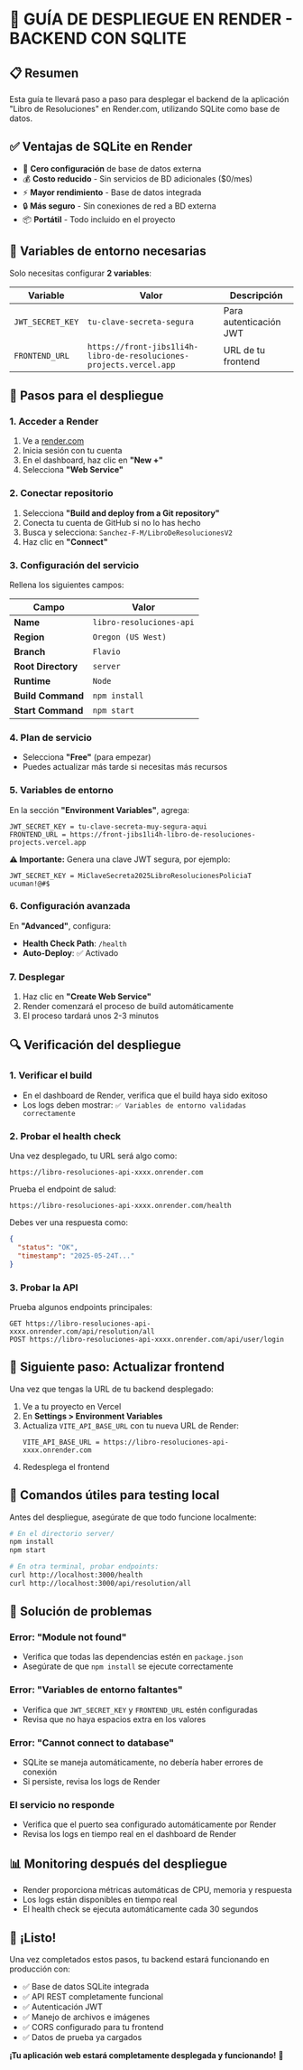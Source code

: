 # 🚀 GUÍA DE DESPLIEGUE EN RENDER - BACKEND CON SQLITE

## 📋 Resumen
Esta guía te llevará paso a paso para desplegar el backend de la aplicación "Libro de Resoluciones" en Render.com, utilizando SQLite como base de datos.

## ✅ Ventajas de SQLite en Render
- 🎯 **Cero configuración** de base de datos externa
- 💰 **Costo reducido** - Sin servicios de BD adicionales ($0/mes)
- ⚡ **Mayor rendimiento** - Base de datos integrada
- 🔒 **Más seguro** - Sin conexiones de red a BD externa
- 📦 **Portátil** - Todo incluido en el proyecto

## 🔧 Variables de entorno necesarias
Solo necesitas configurar **2 variables**:

| Variable | Valor | Descripción |
|----------|--------|-------------|
| `JWT_SECRET_KEY` | `tu-clave-secreta-segura` | Para autenticación JWT |
| `FRONTEND_URL` | `https://front-jibs1li4h-libro-de-resoluciones-projects.vercel.app` | URL de tu frontend |

## 📝 Pasos para el despliegue

### 1. Acceder a Render
1. Ve a [render.com](https://render.com)
2. Inicia sesión con tu cuenta
3. En el dashboard, haz clic en **"New +"**
4. Selecciona **"Web Service"**

### 2. Conectar repositorio
1. Selecciona **"Build and deploy from a Git repository"**
2. Conecta tu cuenta de GitHub si no lo has hecho
3. Busca y selecciona: `Sanchez-F-M/LibroDeResolucionesV2`
4. Haz clic en **"Connect"**

### 3. Configuración del servicio
Rellena los siguientes campos:

| Campo | Valor |
|-------|--------|
| **Name** | `libro-resoluciones-api` |
| **Region** | `Oregon (US West)` |
| **Branch** | `Flavio` |
| **Root Directory** | `server` |
| **Runtime** | `Node` |
| **Build Command** | `npm install` |
| **Start Command** | `npm start` |

### 4. Plan de servicio
- Selecciona **"Free"** (para empezar)
- Puedes actualizar más tarde si necesitas más recursos

### 5. Variables de entorno
En la sección **"Environment Variables"**, agrega:

```
JWT_SECRET_KEY = tu-clave-secreta-muy-segura-aqui
FRONTEND_URL = https://front-jibs1li4h-libro-de-resoluciones-projects.vercel.app
```

**⚠️ Importante:** Genera una clave JWT segura, por ejemplo:
```
JWT_SECRET_KEY = MiClaveSecreta2025LibroResolucionesPoliciaT ucuman!@#$
```

### 6. Configuración avanzada
En **"Advanced"**, configura:
- **Health Check Path**: `/health`
- **Auto-Deploy**: ✅ Activado

### 7. Desplegar
1. Haz clic en **"Create Web Service"**
2. Render comenzará el proceso de build automáticamente
3. El proceso tardará unos 2-3 minutos

## 🔍 Verificación del despliegue

### 1. Verificar el build
- En el dashboard de Render, verifica que el build haya sido exitoso
- Los logs deben mostrar: `✅ Variables de entorno validadas correctamente`

### 2. Probar el health check
Una vez desplegado, tu URL será algo como:
```
https://libro-resoluciones-api-xxxx.onrender.com
```

Prueba el endpoint de salud:
```
https://libro-resoluciones-api-xxxx.onrender.com/health
```

Debes ver una respuesta como:
```json
{
  "status": "OK",
  "timestamp": "2025-05-24T..."
}
```

### 3. Probar la API
Prueba algunos endpoints principales:
```
GET https://libro-resoluciones-api-xxxx.onrender.com/api/resolution/all
POST https://libro-resoluciones-api-xxxx.onrender.com/api/user/login
```

## 🔄 Siguiente paso: Actualizar frontend
Una vez que tengas la URL de tu backend desplegado:

1. Ve a tu proyecto en Vercel
2. En **Settings > Environment Variables**
3. Actualiza `VITE_API_BASE_URL` con tu nueva URL de Render:
   ```
   VITE_API_BASE_URL = https://libro-resoluciones-api-xxxx.onrender.com
   ```
4. Redesplega el frontend

## 🔧 Comandos útiles para testing local
Antes del despliegue, asegúrate de que todo funcione localmente:

```bash
# En el directorio server/
npm install
npm start

# En otra terminal, probar endpoints:
curl http://localhost:3000/health
curl http://localhost:3000/api/resolution/all
```

## 🐛 Solución de problemas

### Error: "Module not found"
- Verifica que todas las dependencias estén en `package.json`
- Asegúrate de que `npm install` se ejecute correctamente

### Error: "Variables de entorno faltantes"
- Verifica que `JWT_SECRET_KEY` y `FRONTEND_URL` estén configuradas
- Revisa que no haya espacios extra en los valores

### Error: "Cannot connect to database"
- SQLite se maneja automáticamente, no debería haber errores de conexión
- Si persiste, revisa los logs de Render

### El servicio no responde
- Verifica que el puerto sea configurado automáticamente por Render
- Revisa los logs en tiempo real en el dashboard de Render

## 📊 Monitoring después del despliegue
- Render proporciona métricas automáticas de CPU, memoria y respuesta
- Los logs están disponibles en tiempo real
- El health check se ejecuta automáticamente cada 30 segundos

## 🎉 ¡Listo!
Una vez completados estos pasos, tu backend estará funcionando en producción con:
- ✅ Base de datos SQLite integrada
- ✅ API REST completamente funcional
- ✅ Autenticación JWT
- ✅ Manejo de archivos e imágenes
- ✅ CORS configurado para tu frontend
- ✅ Datos de prueba ya cargados

**¡Tu aplicación web estará completamente desplegada y funcionando!** 🚀
